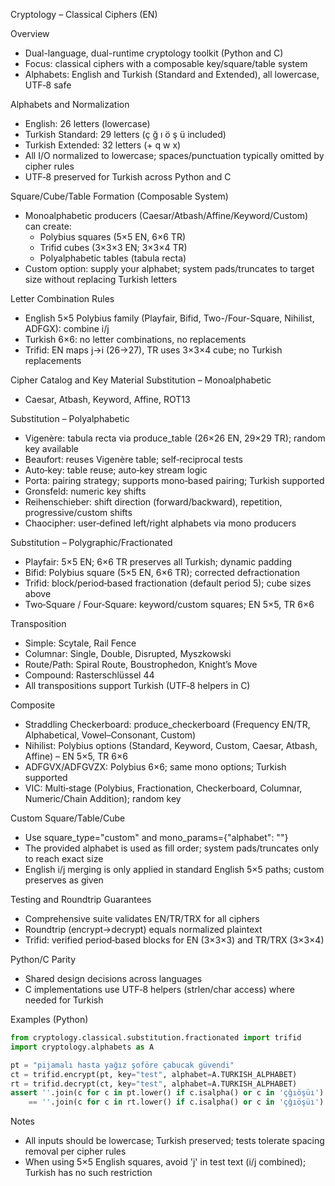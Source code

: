 Cryptology – Classical Ciphers (EN)

Overview
- Dual-language, dual-runtime cryptology toolkit (Python and C)
- Focus: classical ciphers with a composable key/square/table system
- Alphabets: English and Turkish (Standard and Extended), all lowercase, UTF‑8 safe

Alphabets and Normalization
- English: 26 letters (lowercase)
- Turkish Standard: 29 letters (ç ğ ı ö ş ü included)
- Turkish Extended: 32 letters (+ q w x)
- All I/O normalized to lowercase; spaces/punctuation typically omitted by cipher rules
- UTF‑8 preserved for Turkish across Python and C

Square/Cube/Table Formation (Composable System)
- Monoalphabetic producers (Caesar/Atbash/Affine/Keyword/Custom) can create:
  - Polybius squares (5×5 EN, 6×6 TR)
  - Trifid cubes (3×3×3 EN; 3×3×4 TR)
  - Polyalphabetic tables (tabula recta)
- Custom option: supply your alphabet; system pads/truncates to target size without replacing Turkish letters

Letter Combination Rules
- English 5×5 Polybius family (Playfair, Bifid, Two-/Four-Square, Nihilist, ADFGX): combine i/j
- Turkish 6×6: no letter combinations, no replacements
- Trifid: EN maps j→i (26→27), TR uses 3×3×4 cube; no Turkish replacements

Cipher Catalog and Key Material
Substitution – Monoalphabetic
- Caesar, Atbash, Keyword, Affine, ROT13

Substitution – Polyalphabetic
- Vigenère: tabula recta via produce_table (26×26 EN, 29×29 TR); random key available
- Beaufort: reuses Vigenère table; self‑reciprocal tests
- Auto‑key: table reuse; auto‑key stream logic
- Porta: pairing strategy; supports mono‑based pairing; Turkish supported
- Gronsfeld: numeric key shifts
- Reihenschieber: shift direction (forward/backward), repetition, progressive/custom shifts
- Chaocipher: user‑defined left/right alphabets via mono producers

Substitution – Polygraphic/Fractionated
- Playfair: 5×5 EN; 6×6 TR preserves all Turkish; dynamic padding
- Bifid: Polybius square (5×5 EN, 6×6 TR); corrected defractionation
- Trifid: block/period‑based fractionation (default period 5); cube sizes above
- Two‑Square / Four‑Square: keyword/custom squares; EN 5×5, TR 6×6

Transposition
- Simple: Scytale, Rail Fence
- Columnar: Single, Double, Disrupted, Myszkowski
- Route/Path: Spiral Route, Boustrophedon, Knight’s Move
- Compound: Rasterschlüssel 44
- All transpositions support Turkish (UTF‑8 helpers in C)

Composite
- Straddling Checkerboard: produce_checkerboard (Frequency EN/TR, Alphabetical, Vowel–Consonant, Custom)
- Nihilist: Polybius options (Standard, Keyword, Custom, Caesar, Atbash, Affine) – EN 5×5, TR 6×6
- ADFGVX/ADFGVZX: Polybius 6×6; same mono options; Turkish supported
- VIC: Multi‑stage (Polybius, Fractionation, Checkerboard, Columnar, Numeric/Chain Addition); random key

Custom Square/Table/Cube
- Use square_type="custom" and mono_params={"alphabet": "<your alphabet>"}
- The provided alphabet is used as fill order; system pads/truncates only to reach exact size
- English i/j merging is only applied in standard English 5×5 paths; custom preserves as given

Testing and Roundtrip Guarantees
- Comprehensive suite validates EN/TR/TRX for all ciphers
- Roundtrip (encrypt→decrypt) equals normalized plaintext
- Trifid: verified period‑based blocks for EN (3×3×3) and TR/TRX (3×3×4)

Python/C Parity
- Shared design decisions across languages
- C implementations use UTF‑8 helpers (strlen/char access) where needed for Turkish

Examples (Python)
```python
from cryptology.classical.substitution.fractionated import trifid
import cryptology.alphabets as A

pt = "pijamalı hasta yağız şoföre çabucak güvendi"
ct = trifid.encrypt(pt, key="test", alphabet=A.TURKISH_ALPHABET)
rt = trifid.decrypt(ct, key="test", alphabet=A.TURKISH_ALPHABET)
assert ''.join(c for c in pt.lower() if c.isalpha() or c in 'çğıöşüı') \
    == ''.join(c for c in rt.lower() if c.isalpha() or c in 'çğıöşüı')
```

Notes
- All inputs should be lowercase; Turkish preserved; tests tolerate spacing removal per cipher rules
- When using 5×5 English squares, avoid 'j' in test text (i/j combined); Turkish has no such restriction


